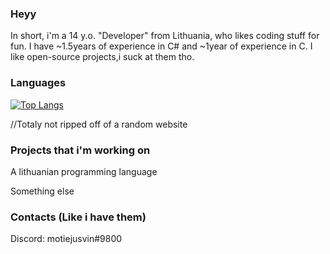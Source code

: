 ### Heyy
    
  In short, i'm a 14 y.o. "Developer" from Lithuania, who likes coding stuff for fun. 
  I have ~1.5years of experience in C# and ~1year of experience in C. I like open-source projects,i suck at them tho.

### Languages
  [![Top Langs](https://github-readme-stats.vercel.app/api/top-langs/?username=motiejusvin)](https://github.com/anuraghazra/github-readme-stats)
  
  //Totaly not ripped off of a random website
### Projects that i'm working on
   A lithuanian programming language
   
   Something else
### Contacts (Like i have them)
   Discord: motiejusvin#9800
